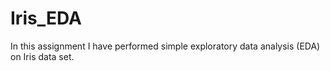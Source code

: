 # Iris_EDA
In this assignment I have performed simple exploratory data analysis (EDA) on Iris data set.
